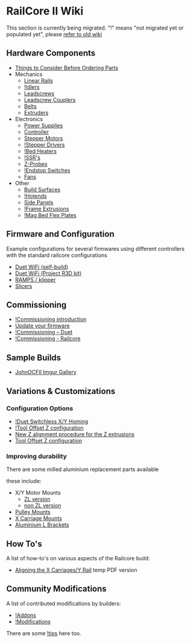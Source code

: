 # RailCore II Wiki

This section is currently being migrated.
"!" means "not migrated yet or populated yet", please [refer to old wiki](https://railcore.org/doku.php)

## Hardware Components

  * [Things to Consider Before Ordering Parts](./things_to_consider_before_ordering_parts.md)
  * Mechanics
    * [Linear Rails](./linear_rails.md)
    * [!Idlers]()
    * [Leadscrews](./leadscrews.md)
    * [Leadscrew Couplers](./leadscrew_couplers.md)
    * [Belts](./belts.md)
    * [Extruders](./extruders.md)
  * Electronics
    * [Power Supplies](./power_supplies.md)
    * [Controller](./controller.md)
    * [Stepper Motors](./stepper_motors.md)
    * [!Stepper Drivers]()
    * [!Bed Heaters]()
    * [!SSR's]()
    * [Z-Probes](./z_probe.md)
    * [!Endstop Switches]()
    * [Fans](./fans.md)
  * Other
    * [Build Surfaces](./build_surfaces.md)
    * [!Hotends]()
    * [Side Panels](./side_panels.md)
    * [!Frame Extrusions]()
    * [!Mag Bed Flex Plates]()

## Firmware and Configuration

 Example configurations for several firmwares using different controllers with the standard railcore configurations

  * [Duet WiFi (self-build)](https://github.com/railcore/configs/tree/master/duet)
  * [Duet WiFi (Project R3D kit)](https://github.com/railcore/configs/tree/master/Duet_archive/ProjectR3D/300ZL)
  * [RAMPS / klipper](https://github.com/railcore/configs/tree/master/Klipper/300ZL_dual_MCU)
  * [Slicers](https://github.com/railcore/slicers)

## Commissioning

  * [!Commissioning introduction]()
  * [Update your firmware](./update_firmware.md)
  * [!Commissioning – Duet]()
  * [!Commissioning - Railcore]()

## Sample Builds

- [JohnOCFII Imgur Gallery](https://imgur.com/a/edVEg4K)

## Variations & Customizations

### Configuration Options 
  * [!Duet Switchless X/Y Homing]()
  * [!Tool Offset Z configuration]()
  * [New Z alignment procedure for the Z extrusions](./new_Z_alignment_procedure_for_the_Z_extrusions.md)
  * [Tool Offset Z configuration](./tool_offset_z_configuration.md)
  
### Improving durability
There are some milled aluminium replacement parts available 

these include:
  * X/Y Motor Mounts
    * [ZL version](https://713maker.com/railcore/railcore-ii-zl-series-motor-mounts)
    * [non ZL version](https://713maker.com/railcore/railcore-ii-non-zl-series-motor-mounts)
  * [Pulley Mounts](https://713maker.com/railcore/railcore-ii-idler-pulley-mounts)
  * [X Carriage Mounts](http://www.mandalaroseworks.com/product/railcore)
  * [Aluminium L Brackets](http://www.mandalaroseworks.com/product/railcore#lbrackets)

## How To's 
A list of how-to's on various aspects of the Railcore build:
  * [Aligning the X Carriages/Y Rail](aligning_the_x_carriages_y_rail.pdf) temp PDF version

## Community Modifications

A list of contributed modifications by builders:
  * [!Addons]()
  * [!Modifications]()

There are some [!tips]() here too.
